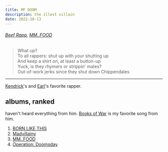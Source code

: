 ```yaml
---
title: MF DOOM
description: the illest villain
date: 2022-10-13
---
```


###### [Beef Rapp](https://open.spotify.com/track/3dst21BU1yo7leS5njO5dC?si=56fba4c5651845a2), [MM..FOOD](https://open.spotify.com/album/1UcS2nqUhxrZjrBZ3tHk2N?si=sJLZWhaaRGamqT6VsXVQkA)
> What up? <br/> To all rappers: shut up with your shutting up <br/>
> And keep a shirt on, at least a button-up <br/>
> Yuck, is they rhymers or strippin' males? <br/>
> Out-of-work jerks since they shut down Chippendales

----

[Kendrick](./kendrick_lamar)'s and [Earl](./earl_sweatshirt)'s favorite rapper.

## albums, ranked

haven't heard everything from him. [Books of War](https://www.youtube.com/watch?v=pTCp0kJYF30) is my favorite song from him.

1. [BORN LIKE THIS](https://open.spotify.com/album/2XfBjZ0ZwKMfwYJDX0JR1O?si=-gmFcc_iTQa2U76Wnv5moQ)
2. [Madvillainy](https://open.spotify.com/album/19bQiwEKhXUBJWY6oV3KZk?si=xBp0B42rRKiX0mw7xwTWLw)
3. [MM..FOOD](https://open.spotify.com/album/1UcS2nqUhxrZjrBZ3tHk2N?si=sJLZWhaaRGamqT6VsXVQkA)
4. [Operation: Doomsday](https://open.spotify.com/album/4UG3kz6qoHtNI1glQ2wdon?si=ZH_ls8-fTyOYQ0qK2ji_tQ)